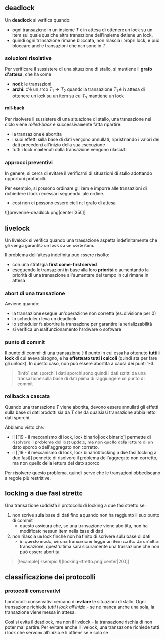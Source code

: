 ## deadlock
Un **deadlock** si verifica quando:
- ogni transazione in un insieme $T$ è in attesa di ottenere un lock su un item sul quale qualche altra transazione dell'insieme detiene un lock, 
- quindi ogni transazione rimane bloccata, non rilascia i propri lock, e può bloccare anche transazioni che non sono in $T$

### soluzioni risolutive
Per verificare il sussistere di una situazione di stallo, si mantiene il **grafo d'attesa**, che ha come
- **nodi**: le transazioni
- **archi**: c'è un arco $T_{1}\to T_{2}$ quando la transazione $T_{1}$ è in attesa di ottenere un lock su un item su cui $T_{2}$ mantiene un lock

#### roll-back
Per risolvere il sussistere di una situazione di stallo, una transazione nel ciclo viene *rolled-back* e successivamente fatta ripartire.

- la transazione è abortita
- i suoi effetti sulla base di dati vengono annullati, ripristinando i valori dei dati precedenti all'inizio della sua esecuzione
- tutti i lock mantenuti dalla transazione vengono rilasciati

### approcci preventivi
In genere, si cerca di evitare il verificarsi di situazioni di stallo adottando opportuni protocolli.

Per esempio, si possono ordinare gli item e imporre alle transazioni di richiedere i lock necessari seguendo tale ordine.
- così non ci possono essere cicli nel grafo di attesa

![[prevenire-deadlock.png|center|350]]

## livelock
Un livelock si verifica quando una transazione aspetta indefinitamente che gli venga garantito un lock su un certo item.

Il problema dell'attesa indefinita può essere risolto:
- con una strategia **first come-first served**
- eseguendo le transazioni in base alla loro **priorità** e aumentando la priorità di una transazione all'aumentare del tempo in cui rimane in attesa
### abort di una transazione
Avviene quando:
- la transazione esegue un'operazione non corretta (es. divisione per 0)
- lo scheduler rileva un deadlock
- lo scheduler fa abortire la transazione per garantire la serializzabilità
- si verifica un malfunzionamento hardware o software

### punto di commit
Il punto di commit di una transazione è il punto in cui essa ha ottenuto **tutti i lock** di cui aveva bisogno, e ha **effettuato tutti i calcoli** (quindi sta per fare gli unlock).
In questo caso, non può essere abortita a causa dei punti 1-3.

>[!info] dati sporchi
>I dati sporchi sono quindi i dati scritti da una transazione sulla base di dati prima di raggiungere un punto di commit

### rollback a cascata
Quando una transazione $T$ viene abortita, devono essere annullati gli effetti sulla base di dati prodotti sia da $T$ che da qualsiasi transazione abbia letto dati sporchi.

Abbiamo visto che:
- il [[19 - il meccanismo di lock, lock binario|lock binario]] permette di risolvere il problema del lost update, ma non quello della lettura di un dato sporco o dell'aggregato non corretto.
- il [[19 - il meccanismo di lock, lock binario#locking a due fasi|locking a due fasi]] permette di risolvere il problema dell'aggregato non corretto, ma non quello della lettura del dato sporco

Per risolvere questo problema, quindi, serve che le transazioni obbediscano a regole più restrittive.

## locking a due fasi stretto
Una transazione soddisfa il protocollo di locking a due fasi stretto se:
1) non scrive sulla base di dati fino a quando non ha raggiunto il suo punto di commit 
	- questo assicura che, se una transazione viene abortita, non ha modificato nessun item nella base di dati
2) non rilascia un lock finché non ha finito di scrivere sulla base di dati
	- in questo modo, se una transazione legge un item scritto da un'altra transazione, quest'ultima sarà sicuramente una transazione che non può essere abortita

> [!example] esempio
> ![[locking-stretto.png|center|200]]

## classificazione dei protocolli
### protocolli conservativi
I protocolli conservativi cercano di **evitare** le situazioni di stallo.
Ogni transazione richiede *tutti i lock all'inizio* - se ne manca anche una sola, la transazione viene messa in attesa.

Così si evita il deadlock, ma non il livelock - la transazione rischia di non poter mai partire.
Per evitare anche il livelock, una transazione richiede tutti i lock che servono all'inizio e li ottiene se e solo se




